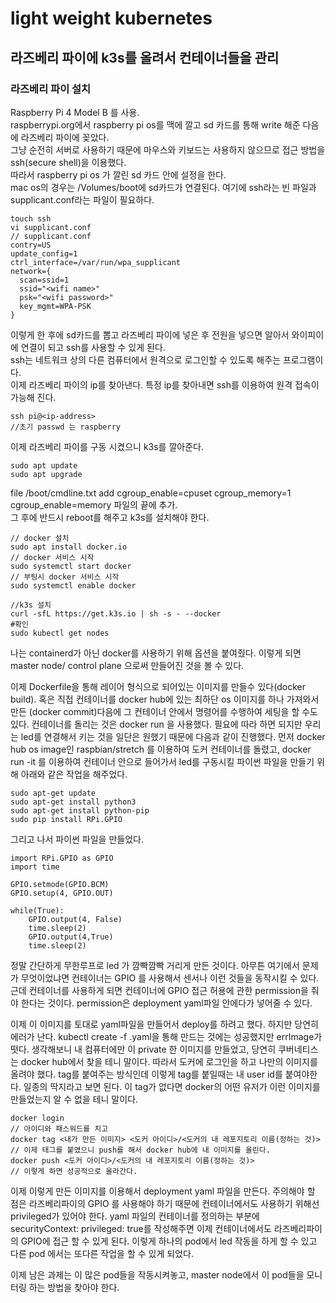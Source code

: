 light weight kubernetes
=======================

## 라즈베리 파이에 k3s를 올려서 컨테이너들을 관리
### 라즈베리 파이 설치
Raspberry Pi 4 Model B 를 사용.  
raspberrypi.org에서 raspberry pi os를 맥에 깔고 sd 카드를 통해 write 해준 다음에 라즈베리 파이에 꽂았다.  
그냥 순전히 서버로 사용하기 때문에 마우스와 키보드는 사용하지 않으므로 접근 방법을 ssh(secure shell)을 이용했다.   
따라서 raspberry pi os 가 깔린 sd 카드 안에 설정을 한다.   
mac os의 경우는 /Volumes/boot에 sd카드가 연결된다. 여기에 ssh라는 빈 파일과 supplicant.conf라는 파일이 필요하다.   
```
touch ssh
vi supplicant.conf
// supplicant.conf
contry=US
update_config=1
ctrl_interface=/var/run/wpa_supplicant
network={
  scan=ssid=1
  ssid="<wifi name>"
  psk="<wifi password>"
  key_mgmt=WPA-PSK
}
```
이렇게 한 후에 sd카드를 뽑고 라즈베리 파이에 넣은 후 전원을 넣으면 알아서 와이피이에 연결이 되고 ssh를 사용할 수 있게 된다.  
ssh는 네트워크 상의 다른 컴퓨터에서 원격으로 로그인할 수 있도록 해주는 프로그램이다.  
이제 라즈베리 파이의 ip를 찾아낸다. 특정 ip를 찾아내면 ssh를 이용하여 원격 접속이 가능해 진다.   
```
ssh pi@<ip-address>
//초기 passwd 는 raspberry
```
이제 라즈베리 파이를 구동 시켰으니 k3s를 깔아준다.   
```
sudo apt update
sudo apt upgrade
``` 
file /boot/cmdline.txt add cgroup_enable=cpuset cgroup_memory=1 cgroup_enable=memory 파일의 끝에 추가.  
그 후에 반드시 reboot를 해주고 k3s를 설치해야 한다.
``` 
// docker 설치
sudo apt install docker.io
// docker 서비스 시작
sudo systemctl start docker
// 부팅시 docker 서비스 시작
sudo systemctl enable docker

//k3s 설치
curl -sfL https://get.k3s.io | sh -s - --docker
#확인
sudo kubectl get nodes
```
나는 containerd가 아닌 docker를 사용하기 위해 옵션을 붙여줬다. 이렇게 되면 master node/ control plane 으로써 만들어진 것을 볼 수 있다. 

이제 Dockerfile을 통해 레이어 형식으로 되어있는 이미지를 만들수 있다(docker build). 
혹은 직접 컨테이너를 docker hub에 있는 최하단 os 이미지를 하나 가져와서 만든 (docker commit)다음에 그 컨테이너 안에서 명령어를 수행하여 세팅을 할 수도 있다. 
컨테이너를 돌리는 것은 docker run 을 사용했다.
필요에 따라 하면 되지만 우리는 led를 연결해서 키는 것을 일단은 원했기 때문에 다음과 같이 진행했다.
먼저 docker hub os image인 raspbian/stretch 를 이용하여 도커 컨테이너를 돌렸고, docker run -it 를 이용하여 컨테이너 안으로 들어가서 led를 구동시킬 파이썬 파일을 만들기 위해 아래와 같은 작업을 해주었다.
```
sudo apt-get update
sudo apt-get install python3
sudo apt-get install python-pip
sudo pip install RPi.GPIO
```
그리고 나서 파이썬 파일을 만들었다.
```
import RPi.GPIO as GPIO
import time

GPIO.setmode(GPIO.BCM)
GPIO.setup(4, GPIO.OUT)

while(True):
    GPIO.output(4, False)
    time.sleep(2)
    GPIO.output(4,True)
    time.sleep(2)
```
정말 간단하게 무한루프로 led 가 깜빡깜빡 거리게 만든 것이다. 
아무튼 여기에서 문제가 무엇이었냐면 컨테이너는 GPIO 를 사용해서 센서나 이런 것들을 동작시킬 수 있다. 근데 컨테이너를 사용하게 되면 컨테이너에 GPIO 접근 허용에 관한 permission을 줘야 한다는 것이다.
permission은 deployment yaml파일 안에다가 넣어줄 수 있다.

이제 이 이미지를 토대로 yaml파일을 만들어서 deploy를 하려고 했다. 
하지만 당연히 에러가 난다. kubectl create -f .yaml을 통해 만드는 것에는 성공했지만 errImage가 떳다. 
생각해보니 내 컴퓨터에만 이 private 한 이미지를 만들었고, 당연히 쿠버네티스는 docker hub에서 찾을 테니 말이다. 따라서 도커에 로그인을 하고 나만의 이미지를 올려야 했다. 
tag를 붙여주는 방식인데 이렇게 tag를 붙일때는 내 user id를 붙여야한다. 일종의 딱지라고 보면 된다. 이 tag가 없다면 docker의 어떤 유저가 이런 이미지를 만들었는지 알 수 없을 테니 말이다.
```
docker login
// 아이디와 패스워드를 치고
docker tag <내가 만든 이미지> <도커 아이디>/<도커의 내 레포지토리 이름(정하는 것)>
// 이제 태그를 붙였으니 push를 해서 docker hub에 내 이미지를 올린다.
docker push <도커 아이디>/<도커의 내 레포지토리 이름(정하는 것)>
// 이렇게 하면 성공적으로 올라간다.
```

이제 이렇게 만든 이미지를 이용해서 deployment yaml 파일을 만든다.
주의해야 할 점은 라즈베리파이의 GPIO 를 사용해야 하기 때문에 컨테이너에서도 사용하기 위해선 privileged가 있어야 한다. 
yaml 파일의 컨테이너를 정의하는 부분에 securityContext: privileged: true를 작성해주면 이제 컨테이너에서도 라즈베리파이의 GPIO에 접근 할 수 있게 된다.
이렇게 하나의 pod에서 led 작동을 하게 할 수 있고 다른 pod 에서는 또다른 작업을 할 수 있게 되었다. 

이제 남은 과제는 이 많은 pod들을 작동시켜놓고, master node에서 이 pod들을 모니터링 하는 방법을 찾아야 한다.
    




